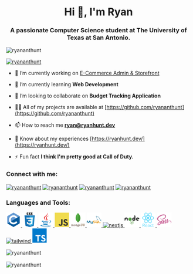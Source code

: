 <h1 align="center">Hi 👋, I'm Ryan</h1>
<h3 align="center">A passionate Computer Science student at The University of Texas at San Antonio.</h3>

<p align="left"> <img src="https://komarev.com/ghpvc/?username=ryananthunt&label=Profile%20views&color=0e75b6&style=flat" alt="ryananthunt" /> </p>

<p align="left"> <a href="https://twitter.com/ryananthunt" target="blank"><img src="https://img.shields.io/twitter/follow/ryananthunt?logo=twitter&style=for-the-badge" alt="ryananthunt" /></a> </p>

- 🔭 I’m currently working on [E-Commerce Admin & Storefront](https://github.com/ryananthunt/crispydough-admin-cms)

- 🌱 I’m currently learning **Web Development**

- 👯 I’m looking to collaborate on **Budget Tracking Application**

- 👨‍💻 All of my projects are available at [https://github.com/ryananthunt](https://github.com/ryananthunt)

- 📫 How to reach me **ryan@ryanhunt.dev**

- 📄 Know about my experiences [https://ryanhunt.dev/](https://ryanhunt.dev/)

- ⚡ Fun fact **I think I'm pretty good at Call of Duty.**

<h3 align="left">Connect with me:</h3>
<p align="left">
<a href="https://twitter.com/ryananthunt" target="blank"><img align="center" src="https://raw.githubusercontent.com/rahuldkjain/github-profile-readme-generator/master/src/images/icons/Social/twitter.svg" alt="ryananthunt" height="30" width="40" /></a>
<a href="https://linkedin.com/in/ryananthunt" target="blank"><img align="center" src="https://raw.githubusercontent.com/rahuldkjain/github-profile-readme-generator/master/src/images/icons/Social/linked-in-alt.svg" alt="ryananthunt" height="30" width="40" /></a>
<a href="https://instagram.com/ryananthunt" target="blank"><img align="center" src="https://raw.githubusercontent.com/rahuldkjain/github-profile-readme-generator/master/src/images/icons/Social/instagram.svg" alt="ryananthunt" height="30" width="40" /></a>
<a href="https://www.hackerrank.com/ryananthunt" target="blank"><img align="center" src="https://raw.githubusercontent.com/rahuldkjain/github-profile-readme-generator/master/src/images/icons/Social/hackerrank.svg" alt="ryananthunt" height="30" width="40" /></a>
</p>

<h3 align="left">Languages and Tools:</h3>
<p align="left"> <a href="https://www.cprogramming.com/" target="_blank" rel="noreferrer"> <img src="https://raw.githubusercontent.com/devicons/devicon/master/icons/c/c-original.svg" alt="c" width="40" height="40"/> </a> <a href="https://www.w3schools.com/css/" target="_blank" rel="noreferrer"> <img src="https://raw.githubusercontent.com/devicons/devicon/master/icons/css3/css3-original-wordmark.svg" alt="css3" width="40" height="40"/> </a> <a href="https://www.java.com" target="_blank" rel="noreferrer"> <img src="https://raw.githubusercontent.com/devicons/devicon/master/icons/java/java-original.svg" alt="java" width="40" height="40"/> </a> <a href="https://developer.mozilla.org/en-US/docs/Web/JavaScript" target="_blank" rel="noreferrer"> <img src="https://raw.githubusercontent.com/devicons/devicon/master/icons/javascript/javascript-original.svg" alt="javascript" width="40" height="40"/> </a> <a href="https://www.mongodb.com/" target="_blank" rel="noreferrer"> <img src="https://raw.githubusercontent.com/devicons/devicon/master/icons/mongodb/mongodb-original-wordmark.svg" alt="mongodb" width="40" height="40"/> </a> <a href="https://www.mysql.com/" target="_blank" rel="noreferrer"> <img src="https://raw.githubusercontent.com/devicons/devicon/master/icons/mysql/mysql-original-wordmark.svg" alt="mysql" width="40" height="40"/> </a> <a href="https://nextjs.org/" target="_blank" rel="noreferrer"> <img src="https://cdn.worldvectorlogo.com/logos/nextjs-2.svg" alt="nextjs" width="40" height="40"/> </a> <a href="https://nodejs.org" target="_blank" rel="noreferrer"> <img src="https://raw.githubusercontent.com/devicons/devicon/master/icons/nodejs/nodejs-original-wordmark.svg" alt="nodejs" width="40" height="40"/> </a> <a href="https://reactjs.org/" target="_blank" rel="noreferrer"> <img src="https://raw.githubusercontent.com/devicons/devicon/master/icons/react/react-original-wordmark.svg" alt="react" width="40" height="40"/> </a> <a href="https://sass-lang.com" target="_blank" rel="noreferrer"> <img src="https://raw.githubusercontent.com/devicons/devicon/master/icons/sass/sass-original.svg" alt="sass" width="40" height="40"/> </a> <a href="https://tailwindcss.com/" target="_blank" rel="noreferrer"> <img src="https://www.vectorlogo.zone/logos/tailwindcss/tailwindcss-icon.svg" alt="tailwind" width="40" height="40"/> </a> <a href="https://www.typescriptlang.org/" target="_blank" rel="noreferrer"> <img src="https://raw.githubusercontent.com/devicons/devicon/master/icons/typescript/typescript-original.svg" alt="typescript" width="40" height="40"/> </a> </p>

<p><img align="center" src="https://github-readme-stats.vercel.app/api/top-langs?username=ryananthunt&show_icons=true&locale=en&layout=compact" alt="ryananthunt" /></p>

<p><img align="center" src="https://github-readme-streak-stats.herokuapp.com/?user=ryananthunt&" alt="ryananthunt" /></p>
